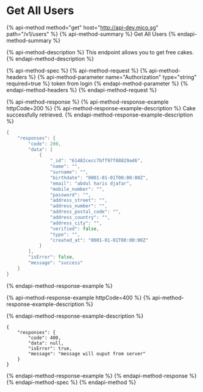 # Get All Users

{% api-method method="get" host="http://api-dev.mico.sg" path="/v1/users" %}
{% api-method-summary %}
Get All Users
{% endapi-method-summary %}

{% api-method-description %}
This endpoint allows you to get free cakes.
{% endapi-method-description %}

{% api-method-spec %}
{% api-method-request %}
{% api-method-headers %}
{% api-method-parameter name="Authorization" type="string" required=true %}
token from login
{% endapi-method-parameter %}
{% endapi-method-headers %}
{% endapi-method-request %}

{% api-method-response %}
{% api-method-response-example httpCode=200 %}
{% api-method-response-example-description %}
Cake successfully retrieved.
{% endapi-method-response-example-description %}

```go
{
    "responses": {
        "code": 200,
        "data": [
            {
                "_id": "61482cecc7bff97f88829ad6",
                "name": "",
                "surname": "",
                "birthdate": "0001-01-01T00:00:00Z",
                "email": "abdul haris djafar",
                "mobile_number": "",
                "password": "",
                "address_street": "",
                "address_number": "",
                "address_postal_code": "",
                "address_country": "",
                "address_city": "",
                "verified": false,
                "type": "",
                "created_at": "0001-01-01T00:00:00Z"
            }
        ],
        "isError": false,
        "message": "success"
    }
}
```
{% endapi-method-response-example %}

{% api-method-response-example httpCode=400 %}
{% api-method-response-example-description %}

{% endapi-method-response-example-description %}

```
{
    "responses": {
        "code": 400,
        "data": null,
        "isError": true,
        "message": "message will ouput from server"
    }
}
```
{% endapi-method-response-example %}
{% endapi-method-response %}
{% endapi-method-spec %}
{% endapi-method %}



